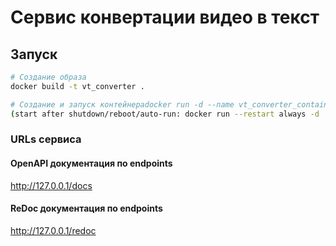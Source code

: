 # Сервис конвертации видео в текст

## Запуск
```bash
# Создание образа
docker build -t vt_converter .

# Создание и запуск контейнераdocker run -d --name vt_converter_container -p 80:80 vt_converter
(start after shutdown/reboot/auto-run: docker run --restart always -d  -p 8080:8080 vt_conteiner)
```
### URLs сервиса

#### OpenAPI документация по endpoints
http://127.0.0.1/docs

#### ReDoc документация по endpoints
http://127.0.0.1/redoc
